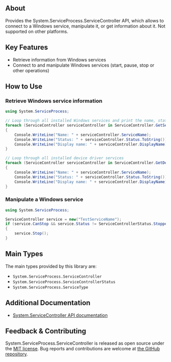 ## About

<!-- A description of the package and where one can find more documentation -->
Provides the System.ServiceProcess.ServiceController API, which allows to connect to a Windows service, manipulate it, or get information about it. Not supported on other platforms.

## Key Features

<!-- The key features of this package -->

* Retrieve information from Windows services
* Connect to and manipulate Windows services (start, pause, stop or other operations)

## How to Use

<!-- A compelling example on how to use this package with code, as well as any specific guidelines for when to use the package -->

### Retrieve Windows service information
```C#
using System.ServiceProcess;

// Loop through all installed Windows services and print the name, status and display name.
foreach (ServiceController serviceController in ServiceController.GetServices())
{
    Console.WriteLine("Name: " + serviceController.ServiceName);
    Console.WriteLine("Status: " + serviceController.Status.ToString());
    Console.WriteLine("Display name: " + serviceController.DisplayName);
}

// Loop through all installed device driver services
foreach (ServiceController serviceController in ServiceController.GetDevices())
{
    Console.WriteLine("Name: " + serviceController.ServiceName);
    Console.WriteLine("Status: " + serviceController.Status.ToString());
    Console.WriteLine("Display name: " + serviceController.DisplayName);
}
```

### Manipulate a Windows service
```C#
using System.ServiceProcess;

ServiceController service = new("TestServiceName");
if (service.CanStop && service.Status != ServiceControllerStatus.Stopped && service.Status != ServiceControllerStatus.StopPending)
{
    service.Stop();
}
```

## Main Types

<!-- The main types provided in this library -->

The main types provided by this library are:

* `System.ServiceProcess.ServiceController`
* `System.ServiceProcess.ServiceControllerStatus`
* `System.ServiceProcess.ServiceType`

## Additional Documentation

<!-- Links to further documentation. Remove conceptual documentation if not available for the library. -->

* [System.ServiceController API documentation](https://learn.microsoft.com/dotnet/api/system.serviceprocess.servicecontroller?view=dotnet-plat-ext-7.0)

## Feedback & Contributing

<!-- How to provide feedback on this package and contribute to it -->

System.ServiceProcess.ServiceController is released as open source under the [MIT license](https://licenses.nuget.org/MIT). Bug reports and contributions are welcome at [the GitHub repository](https://github.com/dotnet/runtime).
